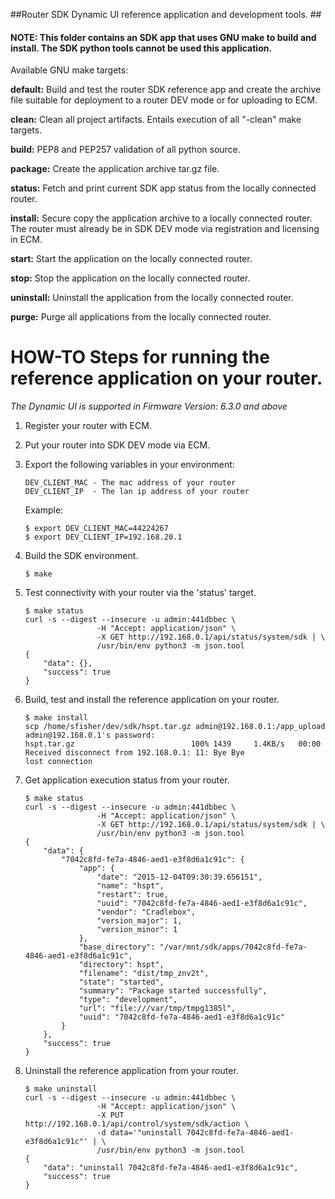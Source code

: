##Router SDK Dynamic UI reference application and development tools. ##
#### NOTE: This folder contains an SDK app that uses GNU make to build and install. The SDK python tools cannot be used this application. ####

Available GNU make targets:

**default:**
    Build and test the router SDK reference app and create the archive
          file suitable for deployment to a router DEV mode or for uploading
          to ECM.

 **clean:**
    Clean all project artifacts.  Entails execution of all "-clean"
          make targets.

 **build:**
    PEP8 and PEP257 validation of all python source.

 **package:**
    Create the application archive tar.gz file.

 **status:**
    Fetch and print current SDK app status from the locally connected
          router.

 **install:**
    Secure copy the application archive to a locally connected router.
          The router must already be in SDK DEV mode via registration and
          licensing in ECM.

 **start:**
    Start the application on the locally connected router.

 **stop:**
    Stop the application on the locally connected router.

 **uninstall:**
    Uninstall the application from the locally connected router.

 **purge:**
    Purge all applications from the locally connected router.


# HOW-TO Steps for running the reference application on your router. #

*The Dynamic UI is supported in Firmware Version: 6.3.0 and above*

1.  Register your router with ECM.

2.  Put your router into SDK DEV mode via ECM.

3.  Export the following variables in your environment:

        DEV_CLIENT_MAC - The mac address of your router
        DEV_CLIENT_IP  - The lan ip address of your router

    Example:

        $ export DEV_CLIENT_MAC=44224267
        $ export DEV_CLIENT_IP=192.168.20.1

4.  Build the SDK environment.

        $ make

5.  Test connectivity with your router via the 'status' target.

        $ make status
        curl -s --digest --insecure -u admin:441dbbec \
                        -H "Accept: application/json" \
                        -X GET http://192.168.0.1/api/status/system/sdk | \
                        /usr/bin/env python3 -m json.tool
        {
            "data": {},
            "success": true
        }

6.  Build, test and install the reference application on your router.

        $ make install
        scp /home/sfisher/dev/sdk/hspt.tar.gz admin@192.168.0.1:/app_upload
        admin@192.168.0.1's password: 
        hspt.tar.gz                          100% 1439     1.4KB/s   00:00    
        Received disconnect from 192.168.0.1: 11: Bye Bye
        lost connection

7.  Get application execution status from your router.

        $ make status
        curl -s --digest --insecure -u admin:441dbbec \
                        -H "Accept: application/json" \
                        -X GET http://192.168.0.1/api/status/system/sdk | \
                        /usr/bin/env python3 -m json.tool
        {
            "data": {
                "7042c8fd-fe7a-4846-aed1-e3f8d6a1c91c": {
                    "app": {
                        "date": "2015-12-04T09:30:39.656151",
                        "name": "hspt",
                        "restart": true,
                        "uuid": "7042c8fd-fe7a-4846-aed1-e3f8d6a1c91c",
                        "vendor": "Cradlebox",
                        "version_major": 1,
                        "version_minor": 1
                    },
                    "base_directory": "/var/mnt/sdk/apps/7042c8fd-fe7a-4846-aed1-e3f8d6a1c91c",
                    "directory": hspt",
                    "filename": "dist/tmp_znv2t",
                    "state": "started",
                    "summary": "Package started successfully",
                    "type": "development",
                    "url": "file:///var/tmp/tmpg1385l",
                    "uuid": "7042c8fd-fe7a-4846-aed1-e3f8d6a1c91c"
                }
            },
            "success": true
        }

8.  Uninstall the reference application from your router.

        $ make uninstall
        curl -s --digest --insecure -u admin:441dbbec \
                        -H "Accept: application/json" \
                        -X PUT http://192.168.0.1/api/control/system/sdk/action \
                        -d data='"uninstall 7042c8fd-fe7a-4846-aed1-e3f8d6a1c91c"' | \
                        /usr/bin/env python3 -m json.tool
        {
            "data": "uninstall 7042c8fd-fe7a-4846-aed1-e3f8d6a1c91c",
            "success": true
        }
